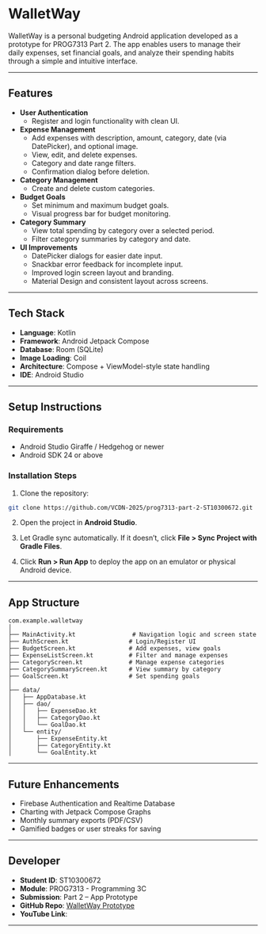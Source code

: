 
# WalletWay

WalletWay is a personal budgeting Android application developed as a prototype for PROG7313 Part 2. The app enables users to manage their daily expenses, set financial goals, and analyze their spending habits through a simple and intuitive interface.

---

## Features

- **User Authentication**
  - Register and login functionality with clean UI.
- **Expense Management**
  - Add expenses with description, amount, category, date (via DatePicker), and optional image.
  - View, edit, and delete expenses.
  - Category and date range filters.
  - Confirmation dialog before deletion.
- **Category Management**
  - Create and delete custom categories.
- **Budget Goals**
  - Set minimum and maximum budget goals.
  - Visual progress bar for budget monitoring.
- **Category Summary**
  - View total spending by category over a selected period.
  - Filter category summaries by category and date.
- **UI Improvements**
  - DatePicker dialogs for easier date input.
  - Snackbar error feedback for incomplete input.
  - Improved login screen layout and branding.
  - Material Design and consistent layout across screens.

---

## Tech Stack

- **Language**: Kotlin
- **Framework**: Android Jetpack Compose
- **Database**: Room (SQLite)
- **Image Loading**: Coil
- **Architecture**: Compose + ViewModel-style state handling
- **IDE**: Android Studio

---

## Setup Instructions

### Requirements

- Android Studio Giraffe / Hedgehog or newer
- Android SDK 24 or above

### Installation Steps

1. Clone the repository:

```bash
git clone https://github.com/VCDN-2025/prog7313-part-2-ST10300672.git
```

2. Open the project in **Android Studio**.

3. Let Gradle sync automatically. If it doesn’t, click **File > Sync Project with Gradle Files**.

4. Click **Run > Run App** to deploy the app on an emulator or physical Android device.

---

## App Structure

```
com.example.walletway
│
├── MainActivity.kt                # Navigation logic and screen state
├── AuthScreen.kt                 # Login/Register UI
├── BudgetScreen.kt               # Add expenses, view goals
├── ExpenseListScreen.kt          # Filter and manage expenses
├── CategoryScreen.kt             # Manage expense categories
├── CategorySummaryScreen.kt      # View summary by category
├── GoalScreen.kt                 # Set spending goals
│
├── data/
│   ├── AppDatabase.kt
│   ├── dao/
│   │   ├── ExpenseDao.kt
│   │   ├── CategoryDao.kt
│   │   └── GoalDao.kt
│   └── entity/
│       ├── ExpenseEntity.kt
│       ├── CategoryEntity.kt
│       └── GoalEntity.kt
```

---

## Future Enhancements

- Firebase Authentication and Realtime Database
- Charting with Jetpack Compose Graphs
- Monthly summary exports (PDF/CSV)
- Gamified badges or user streaks for saving

---

## Developer

- **Student ID**: ST10300672  
- **Module**: PROG7313 - Programming 3C  
- **Submission**: Part 2 – App Prototype  
- **GitHub Repo**: [WalletWay Prototype](https://github.com/VCDN-2025/prog7313-part-2-ST10300672)
- **YouTube Link**: 

---


